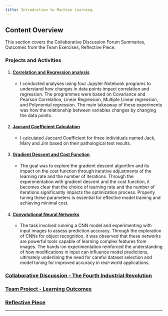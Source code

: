 ```yaml
---
title: Introduction to Machine Learning
---
```


## Content Overview

This section covers the Collaborative Discussion Forum Summaries, Outcomes from the Team Exercises, Reflective Piece.

### Projects and Activities

1. #### [Correlation and Regression analysis](https://rathin5082.github.io/subfiles/Corr-Reg.html)
   - I conducted analyses using four Jupyter Notebook programs to understand how changes in data points impact correlation and            regression. The programmes were based on Covariance and Pearson Correlation, Linear Regression, Multiple Linear regression, and      Polynomial regression. The main takeaway of these experiments was how the relationship between variables changes by changing         the data points.
    

2. #### [Jaccard Coefficient Calculation](https://rathin5082.github.io/subfiles/JCC.html)
   - I calculated Jaccard Coefficient for three individuals named Jack, Mary and Jim based on their pathological test results.

4. #### [Gradient Descent and Cost Function](https://rathin5082.github.io/subfiles/Gradient-Descent.html)
   - The goal was to explore the gradient descent algorithm and its impact on the cost function through iterative adjustments of the      learning rate and the number of iterations. Through the experimentation with gradient descent and the cost function, it becomes      clear that the choice of learning rate and the number of iterations significantly impacts the optimization process. Properly         tuning these parameters is essential for effective model training and achieving minimal cost.
   
6. #### [Convolutional Neural Networks](https://rathin5082.github.io/subfiles/CNN.html)
   - The task involved running a CNN model and experimenting with input images to assess prediction accuracy. Through the                 exploration of CNNs for object recognition, it was observed that these networks are powerful tools capable of learning complex       features from images. The hands-on experimentation reinforced the understanding of how modifications in input can influence          model predictions, ultimately underlining the need for careful dataset selection and model tuning for improved accuracy in           real-world applications.



### [Collaborative Discussion - The Fourth Industrial Revolution](https://rathin5082.github.io/subfiles/Collaborative-Discussion-The-Fourth-Industrial-Revolution.html)

### [Team Project - Learning Outcomes](https://rathin5082.github.io/subfiles/Team-Project-Learning-Outcomes.html)

### [Reflective Piece](https://rathin5082.github.io/subfiles/Reflective-Piece.html)

---
